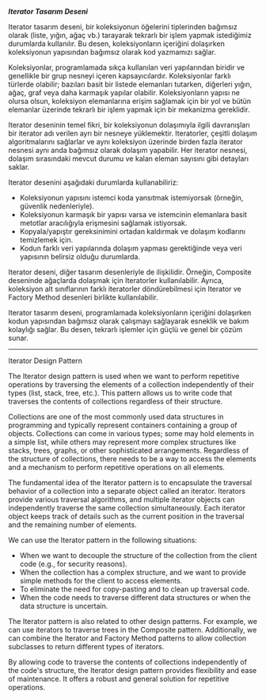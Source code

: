 ***Iterator Tasarım Deseni***

Iterator tasarım deseni, bir koleksiyonun öğelerini tiplerinden bağımsız olarak (liste, yığın, ağaç vb.) tarayarak tekrarlı bir işlem yapmak istediğimiz durumlarda kullanılır. Bu desen, koleksiyonların içeriğini dolaşırken koleksiyonun yapısından bağımsız olarak kod yazmamızı sağlar.

Koleksiyonlar, programlamada sıkça kullanılan veri yapılarından biridir ve genellikle bir grup nesneyi içeren kapsayıcılardır. Koleksiyonlar farklı türlerde olabilir; bazıları basit bir listede elemanları tutarken, diğerleri yığın, ağaç, graf veya daha karmaşık yapılar olabilir. Koleksiyonların yapısı ne olursa olsun, koleksiyon elemanlarına erişim sağlamak için bir yol ve bütün elemanlar üzerinde tekrarlı bir işlem yapmak için bir mekanizma gereklidir.

Iterator deseninin temel fikri, bir koleksiyonun dolaşımıyla ilgili davranışları bir iterator adı verilen ayrı bir nesneye yüklemektir. Iteratorler, çeşitli dolaşım algoritmalarını sağlarlar ve aynı koleksiyon üzerinde birden fazla iterator nesnesi aynı anda bağımsız olarak dolaşım yapabilir. Her iterator nesnesi, dolaşım sırasındaki mevcut durumu ve kalan eleman sayısını gibi detayları saklar.

Iterator desenini aşağıdaki durumlarda kullanabiliriz:
- Koleksiyonun yapısını istemci koda yansıtmak istemiyorsak (örneğin, güvenlik nedenleriyle).
- Koleksiyonun karmaşık bir yapısı varsa ve istemcinin elemanlara basit metotlar aracılığıyla erişmesini sağlamak istiyorsak.
- Kopyala/yapıştır gereksinimini ortadan kaldırmak ve dolaşım kodlarını temizlemek için.
- Kodun farklı veri yapılarında dolaşım yapması gerektiğinde veya veri yapısının belirsiz olduğu durumlarda.

Iterator deseni, diğer tasarım desenleriyle de ilişkilidir. Örneğin, Composite deseninde ağaçlarda dolaşmak için Iteratorler kullanılabilir. Ayrıca, koleksiyon alt sınıflarının farklı iteratorler döndürebilmesi için Iterator ve Factory Method desenleri birlikte kullanılabilir.

Iterator tasarım deseni, programlamada koleksiyonların içeriğini dolaşırken kodun yapısından bağımsız olarak çalışmayı sağlayarak esneklik ve bakım kolaylığı sağlar. Bu desen, tekrarlı işlemler için güçlü ve genel bir çözüm sunar.

---

Iterator Design Pattern

The Iterator design pattern is used when we want to perform repetitive operations by traversing the elements of a collection independently of their types (list, stack, tree, etc.). This pattern allows us to write code that traverses the contents of collections regardless of their structure.

Collections are one of the most commonly used data structures in programming and typically represent containers containing a group of objects. Collections can come in various types; some may hold elements in a simple list, while others may represent more complex structures like stacks, trees, graphs, or other sophisticated arrangements. Regardless of the structure of collections, there needs to be a way to access the elements and a mechanism to perform repetitive operations on all elements.

The fundamental idea of the Iterator pattern is to encapsulate the traversal behavior of a collection into a separate object called an iterator. Iterators provide various traversal algorithms, and multiple iterator objects can independently traverse the same collection simultaneously. Each iterator object keeps track of details such as the current position in the traversal and the remaining number of elements.

We can use the Iterator pattern in the following situations:
- When we want to decouple the structure of the collection from the client code (e.g., for security reasons).
- When the collection has a complex structure, and we want to provide simple methods for the client to access elements.
- To eliminate the need for copy-pasting and to clean up traversal code.
- When the code needs to traverse different data structures or when the data structure is uncertain.

The Iterator pattern is also related to other design patterns. For example, we can use iterators to traverse trees in the Composite pattern. Additionally, we can combine the Iterator and Factory Method patterns to allow collection subclasses to return different types of iterators.

By allowing code to traverse the contents of collections independently of the code's structure, the Iterator design pattern provides flexibility and ease of maintenance. It offers a robust and general solution for repetitive operations.